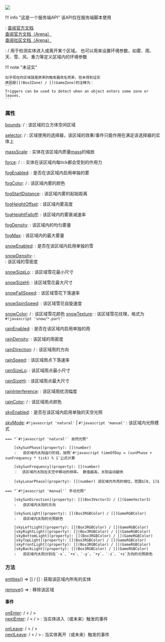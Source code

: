 <a href="https://github.com/qndm"><img src="https://img.shields.io/badge/%E8%B4%A1%E7%8C%AE%E8%80%85-qndm-blue"></img></a>

!!! info "这是一个服务端API"
    该API仅在服务端脚本使用

:   [查阅官方文档](https://box3.yuque.com/org-wiki-box3-ev7rl4/guide/uvxcoaf8ywsh3t78)  
    [查阅官方文档（Arena）](https://box3.yuque.com/staff-khn556/wupvz3/puh5iyu2e8s1lar8)  
    [查阅社区文档（Arena）](https://www.yuque.com/box3lab/api/zqv1iks07wvzbs0m)

:   [](Box3Zone) / [](GameZone)用于检测实体进入或离开某个区域。 也可以用来设置环境参数，如雾、雨、天、雪、风、重力等定义区域内的环境参数

!!! note "未证实"

    似乎现在的区域就是原来的触发器改名而来，但未得到证实  
    原因是[](Box3Zone) / [](GameZone)的注释为：
    ```
    Triggers can be used to detect when an object enters some zone or leaves.
    ```

### 属性
[bounds](property): [](Box3Bounds3) / [](GameBounds3)
:   该区域的立方体空间区域

[selector](property): [](Box3SelectorString) / [](GameSelectorString)
:   区域使用的选择器，该区域的效果/事件只能作用在满足该选择器的实体上

[massScale](property): [](number)
:   实体在该区域内质量[mass](property)的缩放

[force](property): [](Box3Vector3) / [](GameVector3):
:   实体在该区域内每tick都会受到的作用力

[fogEnabled](property): [](boolean)
:   是否在该区域内启用单独的雾

[fogColor](property): [](Box3RGBColor) / [](GameRGBColor)
:   该区域内雾的颜色

[fogStartDistance](property): [](number)
:   该区域内雾的起始距离

[fogHeightOffset](property): [](number)
:   该区域内雾高度

[fogHeightFalloff](property): [](number)
:   该区域内的雾衰减速率

[fogDensity](property): [](number)
:   该区域内的均匀雾量

[fogMax](property): [](number)
:   该区域内的最大雾量

[snowEnabled](property): [](boolean)
:   是否在该区域内启用单独的雪

[snowDensity](property): [](number):  
:   该区域的雪密度

[snowSizeLo](property): [](number)
:   该区域雪花最小尺寸

[snowSizeHi](property): [](number)
:   该区域雪花最大尺寸

[snowFallSpeed](property): [](number)
:   该区域雪花下落速率

[snowSpinSpeed](property): [](number)
:   该区域雪花自旋速度

[snowColor](property): [](Box3RGBAColor) / [](GameRGBAColor)
:   该区域雪花颜色
[snowTexture](property): [](string)
:   该区域雪花纹理，格式为`#!javascript 'snow/*.part'`

[rainEnabled](property): [](boolean)
:   是否在该区域内启用单独的雨

[rainDensity](property): [](number)
:   该区域的雨密度

[rainDirection](property): [](Box3Vector3) / [](GameVector3)
:   该区域雨的方向

[rainSpeed](property): [](number)
:   该区域雨点下落速率

[rainSizeLo](property): [](number)
:   该区域雨点最小尺寸

[rainSizeHi](property): [](number)
:   该区域雨点最大尺寸

[rainInterference](property): [](number)
:   该区域雨扰流幅度

[rainColor](property): [](Box3RGBAColor) / [](GameRGBAColor)
:   该区域雨点颜色

[skyEnabled](property): [](boolean)
:   是否在该区域内启用单独的天空光照

[skyMode](property): `#!javascript 'natural'` | `#!javascript 'manual'`
:   该区域内光照模式

    === "`#!javascript 'natural'` 自然光照"

        [skySunPhase](property): [](number)
        :   该区域内太阳运行阶段，按照`#!javascript timeOfDay = (sunPhase + sunFrequency * tick) % 1`公式计算

        [skySunFrequency](property): [](number)
        ：  该区域内太阳在天空中移动的频率。 数值越高，太阳运动越快  

        [skyLunarPhase](property): [](number) 该区域内月亮的相位，范围$[0, 1]$

    === "`#!javascript 'manual'` 手动光照"

        [skySunDirection](property): [](Box3Vector3) / [](GameVector3)
        :   该区域内太阳的方向

        [skySunLight](property): [](Box3RGBColor) / [](GameRGBColor)
        :   该区域内太阳的光照颜色

        [skyLeftLight](property): [](Box3RGBColor) / [](GameRGBColor)  
        [skyRightLight](property): [](Box3RGBColor) / [](GameRGBColor)  
        [skyBottomLight](property): [](Box3RGBColor) / [](GameRGBColor)  
        [skyTopLight](property): [](Box3RGBColor) / [](GameRGBColor)  
        [skyFrontLight](property): [](Box3RGBColor) / [](GameRGBColor)  
        [skyBackLight](property): [](Box3RGBColor) / [](GameRGBColor)
        :   该区域内太阳分别在`-x`、`+x`、`-y`、`+y`、`-z`、`+z`方向的光照颜色  

### 方法
[entities](method)() => [](Box3Entity)[] / [](GameEntity)[]
:   获取该区域内所有的实体

[remove](method)() => [](void)
:   移除该区域

#### 事件
[onEnter](method): [](Box3EventChannel) / [](GameEventChannel)<[](Box3TriggerEvent) / [](GameTriggerEvent)>  
[nextEnter](method): [](Box3EventFuture) / [](GameEventFuture)<[](Box3TriggerEvent) / [](GameTriggerEvent)>
:   当实体进入（或未来）触发的事件

[onLeave](method): [](Box3EventChannel) / [](GameEventChannel)<[](Box3TriggerEvent) / [](GameTriggerEvent)>  
[nextLeave](method): [](Box3EventFuture) / [](GameEventFuture)<[](Box3TriggerEvent) / [](GameTriggerEvent)>
:   当实体离开（或未来）触发的事件